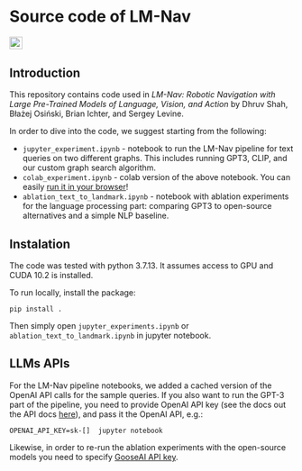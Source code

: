 # Source code of LM-Nav

<a href="http://colab.research.google.com/github/blazejosinski/lm_nav/blob/main/colab_experiment.ipynb"><img src="https://colab.research.google.com/assets/colab-badge.svg" height=22.5></a> 

## Introduction

This repository contains code used in *LM-Nav: Robotic Navigation with Large Pre-Trained Models of Language, Vision, and Action* by Dhruv Shah, Błażej Osiński, Brian Ichter, and Sergey Levine.

In order to dive into the code, we suggest starting from the following:

* `jupyter_experiment.ipynb` - notebook to run the LM-Nav pipeline for text queries on two different graphs. This includes running GPT3, CLIP, and our custom graph search algorithm.
* `colab_experiment.ipynb` - colab version of the above notebook. You can easily [run it in your browser](http://colab.research.google.com/github/blazejosinski/lm_nav/blob/main/colab_experiment.ipynb)!
* `ablation_text_to_landmark.ipynb` - notebook with ablation experiments for the language processing part: comparing GPT3 to open-source alternatives and a simple NLP baseline.

## Instalation

The code was tested with python 3.7.13. It assumes access to GPU and CUDA 10.2 is installed.

To run locally, install the package:

```pip install .```

Then simply open `jupyter_experiments.ipynb` or `ablation_text_to_landmark.ipynb` in jupyter notebook.

## LLMs APIs

For the LM-Nav pipeline notebooks, we added a cached version of the OpenAI API calls for the sample queries. If you also want to run the GPT-3 part of the pipeline, you need to provide OpenAI API key (see the docs out the API docs [here](https://openai.com/api/)), and pass it the OpenAI API, e.g.:

``OPENAI_API_KEY=sk-[]  jupyter notebook``

Likewise, in order to re-run the ablation experiments with the open-source models you need to specify [GooseAI API key](https://goose.ai/).
